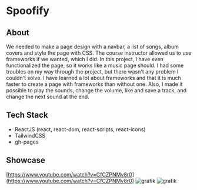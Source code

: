 # Spoofify
## About
We needed to make a page design with a navbar, a list of songs, album covers and style the page with CSS. The course instructor allowed us to use frameworks if we wanted, which I did. In this project, I have even functionalized the page, so it works like a music page should. I had some troubles on my way through the project, but there wasn't any problem I couldn't solve. I have learned a lot about frameworks and that it is much faster to create a page with frameworks than without one. Also, I made it possible to play the sounds, change the volume, like and save a track, and change the next sound at the end.

## Tech Stack
- ReactJS (react, react-dom, react-scripts, react-icons)
- TailwindCSS
- gh-pages

## Showcase
[https://www.youtube.com/watch?v=CfCZPNMv8r0](https://www.youtube.com/watch?v=CfCZPNMv8r0)
![grafik](https://github.com/x47base/Spoofify/assets/72315013/787655e4-5061-4908-96d4-4cde93427eaf)
![grafik](https://github.com/x47base/Spoofify/assets/72315013/7925cc5b-d650-4d74-8874-96033587ffe7)



